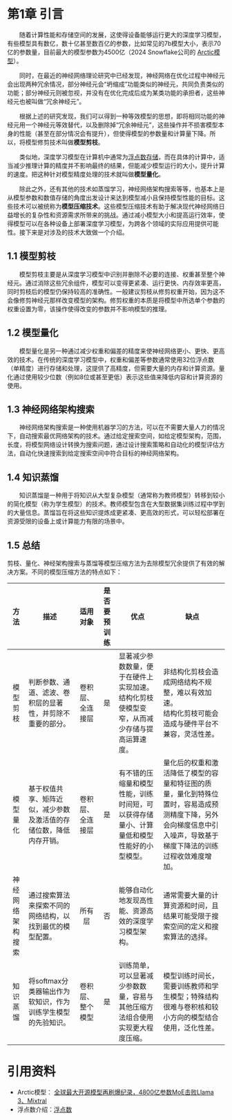 # 第1章 引言

&emsp;&emsp;随着计算性能和存储空间的发展，这使得设备能够运行更大的深度学习模型，有些模型具有数亿，数十亿甚至数百亿的参数，比如常见的7b模型大小，表示70亿的参数量，目前最大的模型参数为4500亿（2024 Snowflake公司的 [Arctic模型](https://www.thepaper.cn/newsDetail_forward_27161326)）。

&emsp;&emsp;同时，在最近的神经网络理论研究中已经发现，神经网络在优化过程中神经元会出现两种冗余情况，部分神经元会“坍缩成”功能类似的神经元，共同负责类似的功能；部分神经元则被忽视，并没有在优化完成后成为某类功能的承担者，这些神经元也被叫做“冗余神经元”。

&emsp;&emsp;根据上述的研究发现，我们可以得到一种等效模型的思想，即将相同功能的神经元用一个神经元等效替代，以及删除掉“冗余神经元”，这些操作并不损害模型本身的性能（甚至在部分情况会有提升），但使得模型的参数量和计算量下降。所以，将模型修剪技术叫做**模型剪枝**。

&emsp;&emsp;类似地，深度学习模型在计算机中通常为[浮点数存储](https://baike.baidu.com/item/%E6%B5%AE%E7%82%B9%E6%95%B0/6162520?fr=ge_ala)，而在具体的计算中，适当减少推理计算的精度并不影响最终的结果，但能减少模型运行的大小，提升计算的速度。把这种针对模型精度处理的技术就叫做**模型量化**。

&emsp;&emsp;除此之外，还有其他的技术如蒸馏学习，神经网络架构搜索等等，也基本上是从模型参数和数值存储的角度出发设计来达到模型减小且保持模型性能的目标。这些技术可以被统称为**模型压缩技术**。这些模型压缩技术有助于解决现代神经网络日益增长的复杂性和资源需求所带来的挑战。通过减小模型大小和提高运行效率，使得模型可以在各种设备上部署深度学习模型，为跨各个领域的实际应用提供可能性。接下来是对涉及的技术大致做一个介绍。

## 1.1 模型剪枝

&emsp;&emsp;模型剪枝主要是从深度学习模型中识别并删除不必要的连接、权重甚至整个神经元。通过消除这些冗余组件，模型可以变得更紧凑、运行更快、内存效率更高，同时剪枝后的模型仍保持较高的准确性。一般建议剪枝从修剪权重开始，因为这不会像修剪神经元那样改变模型的架构。修剪权重的本质是将模型中所选单个参数的权重设置为零，该操作使得改变的参数并不影响模型的推理。

## 1.2 模型量化

&emsp;&emsp;模型量化是另一种通过减少权重和偏差的精度来使神经网络更小、更快、更高效的技术。在传统的深度学习模型中，权重和偏差等参数通常使用32位浮点数（单精度）进行存储和处理，这提供了高精度，但需要大量的内存和计算资源。量化通过使用较少位数（例如8位或甚至更低）表示这些值来降低内容和计算资源的使用。

## 1.3 神经网络架构搜索

&emsp;&emsp;神经网络架构搜索是一种使用机器学习的方法，可以在不需要大量人力的情况下，自动搜索最优网络架构的技术。通过给定搜索空间，如给定模型架构，范围，长度，将模型网络设计转换为搜索问题，通过设计搜索策略和自动化的模型评估方法，自动化快速搜索到给定搜索空间中符合目标的神经网络架构。

## 1.4 知识蒸馏

&emsp;&emsp;知识蒸馏是一种用于将知识从大型复杂模型（通常称为教师模型）转移到较小的简化模型（称为学生模型）的技术。教师模型包含在大型数据集训练过程中学到的大量信息。蒸馏旨在将这些知识提炼成更紧凑、更高效的形式，可以轻松部署在资源受限的设备上或计算能力有限的场景中。



## 1.5 总结

剪枝、量化、神经架构搜索与蒸馏等模型压缩方法为去除模型冗余提供了有效的解决方案。不同的模型压缩方法的特点如下：

| 方法 | 描述 | 适用对象 | 是否要预训练 | 优点 | 缺点 |
|:---:|-----|:---:|:-----------------:|-----|-----|
| 模型剪枝 | 判断参数、通道、滤波、卷积层的显著性，并剪除不重要的部分。|卷积层、全连接层 | 是  |显著减少参数数量，便于在硬件上实现加速。<br> 结构化剪枝使模型变窄，从而减少存储与提高运算速度。| 非结构化剪枝会造成网络结构不规整，难以有效加速。<br> 结构化剪枝可能会造成与硬件平台不兼容，灵活性差。|
| 模型量化 | 基于权值共享、矩阵近似，减少参数及激活值的存储位数，降低内存开销。|卷积层、全连接层 | 是  | 有不错的压缩量和模型性能，训练时间短，可以获得存储量小、计算量低和模型性能好的小型模型。 | 量化后的权重和激活降低了模型的容量和特征图的质量，量化到特殊位置时，容易造成预测精度下降，另外会向梯度信息中引入噪声，导致基于梯度下降法的训练过程收敛难度增加。 |
| 神经网络架构搜索 | 通过搜索算法来探索不同的网络结构，以找到最优的模型配置。|所有层 | 否 |  能够自动化地发现高性能、资源高效的深度学习模型架构。 | 通常需要大量的计算资源和时间，且结果可能受限于搜索空间的定义和搜索算法的选择。 |
| 知识蒸馏 | 将softmax分类器输出作为软知识，作为训练学生模型的先验知识。|卷积层、整个模型 | 是  |  训练简单，可以显著减少参数数量，容易与其他压缩方法组合使用实现更大程度压缩。 | 模型训练时间长，需要训练教师和学生模型；特殊结构很难与卷积核和较小方向的模型结合使用，泛化性差。 |

# 引用资料
- Arctic模型： [全球最大开源模型再刷爆纪录，4800亿参数MoE击败Llama 3、Mixtral](https://www.thepaper.cn/newsDetail_forward_27161326)
- 浮点数介绍：[浮点数](https://baike.baidu.com/item/%E6%B5%AE%E7%82%B9%E6%95%B0/6162520?fr=ge_ala)
